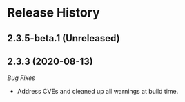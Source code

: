 # Release History

## 2.3.5-beta.1 (Unreleased)


## 2.3.3 (2020-08-13)

_Bug Fixes_ 
- Address CVEs and cleaned up all warnings at build time. 

